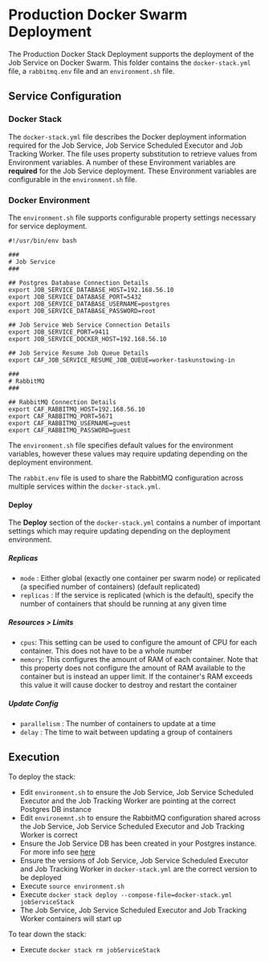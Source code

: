 # Production Docker Swarm Deployment

The Production Docker Stack Deployment supports the deployment of the Job Service on Docker Swarm. This folder contains the `docker-stack.yml` file, a `rabbitmq.env` file and an `environment.sh` file.

## Service Configuration

### Docker Stack
The `docker-stack.yml` file describes the Docker deployment information required for the Job Service, Job Service Scheduled Executor and Job Tracking Worker. The file uses property substitution to retrieve values from Environment variables. A number of these Environment variables are **required** for the Job Service deployment. These Environment variables are configurable in the `environment.sh` file.

### Docker Environment

The `environment.sh` file supports configurable property settings necessary for service deployment.
```
#!/usr/bin/env bash

###
# Job Service 
###

## Postgres Database Connection Details
export JOB_SERVICE_DATABASE_HOST=192.168.56.10
export JOB_SERVICE_DATABASE_PORT=5432
export JOB_SERVICE_DATABASE_USERNAME=postgres
export JOB_SERVICE_DATABASE_PASSWORD=root

## Job Service Web Service Connection Details
export JOB_SERVICE_PORT=9411
export JOB_SERVICE_DOCKER_HOST=192.168.56.10

## Job Service Resume Job Queue Details
export CAF_JOB_SERVICE_RESUME_JOB_QUEUE=worker-taskunstowing-in

###
# RabbitMQ
###

## RabbitMQ Connection Details
export CAF_RABBITMQ_HOST=192.168.56.10
export CAF_RABBITMQ_PORT=5671
export CAF_RABBITMQ_USERNAME=guest
export CAF_RABBITMQ_PASSWORD=guest
```

The `environment.sh` file specifies default values for the environment variables, however these values may require updating depending on the deployment environment.

The `rabbit.env` file is used to share the RabbitMQ configuration across multiple services within the `docker-stack.yml`.

#### Deploy

The **Deploy** section of the `docker-stack.yml` contains a number of important settings which may require updating depending on the deployment environment.

##### Replicas
* `mode` : Either global (exactly one container per swarm node) or replicated (a specified number of containers) (default replicated)
* `replicas` : If the service is replicated (which is the default), specify the number of containers that should be running at any given time

##### Resources > Limits
* `cpus`: This setting can be used to configure the amount of CPU for each container. This does not have to be a whole number
* `memory`: This configures the amount of RAM of each container. Note that this property does not configure the amount of RAM available to the container but is instead an upper limit. If the container's RAM exceeds this value it will cause docker to destroy and restart the container

##### Update Config
* `parallelism` : The number of containers to update at a time
* `delay` : The time to wait between updating a group of containers

## Execution

To deploy the stack:
* Edit `environment.sh` to ensure the Job Service, Job Service Scheduled Executor and the Job Tracking Worker are pointing at the correct Postgres DB instance
* Edit `environemnt.sh` to ensure the RabbitMQ configuration shared across the Job Service, Job Service Scheduled Executor and Job Tracking Worker is correct
* Ensure the Job Service DB has been created in your Postgres instance. For more info see [here](https://github.com/JobService/job-service/tree/develop/job-service-postgres-container#external-job-service-database-install)
* Ensure the versions of Job Service, Job Service Scheduled Executor and Job Tracking Worker in `docker-stack.yml` are the correct version to be deployed
* Execute `source environment.sh`
* Execute `docker stack deploy --compose-file=docker-stack.yml jobServiceStack`
* The Job Service, Job Service Scheduled Executor and Job Tracking Worker containers will start up

To tear down the stack:
* Execute `docker stack rm jobServiceStack`
